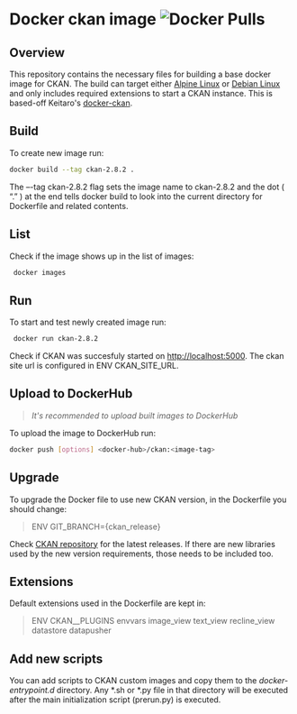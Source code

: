 # Docker ckan image  ![Docker Pulls](https://img.shields.io/docker/pulls/keitaro/ckan.svg)

## Overview

This repository contains the necessary files for building a base docker image for CKAN. The build can target either [Alpine Linux](https://alpinelinux.org/) or [Debian Linux](https//debian.org) and only includes required extensions to start a CKAN instance. This is based-off Keitaro's [docker-ckan](https://github.com/keitaroinc/docker-ckan).

## Build

To create new image run:

```sh
docker build --tag ckan-2.8.2 .
```

The –-tag ckan-2.8.2 flag sets the image name to ckan-2.8.2 and the dot ( “.” ) at the end tells docker build to look into the current directory for Dockerfile and related contents.

## List

Check if the image shows up in the list of images:

```sh
 docker images
```

## Run

To start and test newly created image run:

```sh
 docker run ckan-2.8.2
```

Check if CKAN was succesfuly started on <http://localhost:5000>. The ckan site url is configured in ENV CKAN_SITE_URL.

## Upload to DockerHub

>*It's recommended to upload built images to DockerHub*

To upload the image to DockerHub run:

```sh
docker push [options] <docker-hub>/ckan:<image-tag>
```

## Upgrade

To upgrade the Docker file to use new CKAN version, in the Dockerfile you should change:

> ENV GIT_BRANCH={ckan_release}

Check [CKAN repository](https://github.com/ckan/ckan/releases) for the latest releases. 
If there are new libraries used by the new version requirements, those needs to be included too.

## Extensions

Default extensions used in the Dockerfile  are kept in:

> ENV CKAN__PLUGINS envvars image_view text_view recline_view datastore datapusher

## Add new scripts

You can add scripts to CKAN custom images and copy them to the *docker-entrypoint.d* directory. Any *.sh or *.py file in that directory will be executed after the main initialization script (prerun.py) is executed.

